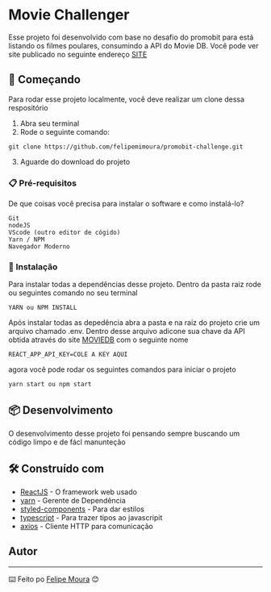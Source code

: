 # Movie Challenger

Esse projeto foi desenvolvido com base no desafio do promobit para está listando os filmes poulares, consumindo a API do Movie DB.
Você pode ver site publicado no seguinte endereço [SITE](https://hungry-ritchie-86e4f3.netlify.app)

## 🚀 Começando

Para rodar esse projeto localmente, você deve realizar um clone dessa respositório

1) Abra seu terminal
2) Rode o seguinte comando:
```
git clone https://github.com/felipemimoura/promobit-challenge.git
```
3) Aguarde do download do projeto

### 📋 Pré-requisitos

De que coisas você precisa para instalar o software e como instalá-lo?

```
Git
nodeJS
VScode (outro editor de cógido)
Yarn / NPM
Navegador Moderno
```

### 🔧 Instalação

Para instalar todas a dependências desse projeto. Dentro da pasta raiz rode ou seguintes comando no seu terminal

```
YARN ou NPM INSTALL
```

Após instalar todas as depedência abra a pasta e na raiz do projeto crie um arquivo chamado .env. Dentro desse arquivo adicone sua chave da API obtida através do site [MOVIEDB](https://www.themoviedb.org) com o seguinte nome

```
REACT_APP_API_KEY=COLE A KEY AQUI
```
agora você pode rodar os seguintes comandos para iniciar o projeto

```
yarn start ou npm start
```

## 📦 Desenvolvimento

O desenvolvimento desse projeto foi pensando sempre buscando um código limpo e de fácl manunteção

## 🛠️ Construído com

* [ReactJS](https://pt-br.reactjs.org) - O framework web usado
* [yarn](https://yarnpkg.com) - Gerente de Dependência
* [styled-components](https://styled-components.com) - Para dar estilos
* [typescript](https://www.typescriptlang.org) - Para trazer tipos ao javascripit
* [axios](https://axios-http.com) - Cliente HTTP para comunicação


## Autor
---
⌨️ Feito po [Felipe Moura](https://github.com/felipemimoura) 😊